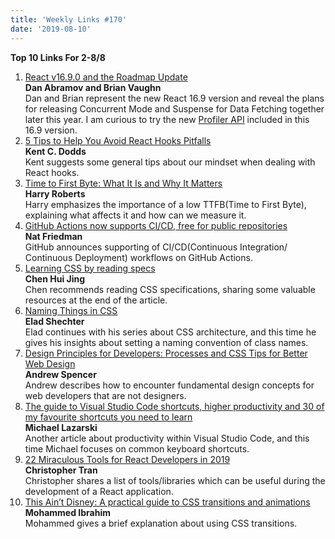 ```yaml
---
title: 'Weekly Links #170'
date: '2019-08-10'
---
```


**Top 10 Links For 2-8/8**

1. [React v16.9.0 and the Roadmap Update](https://overreacted.io/algebraic-effects-for-the-rest-of-us/)  
   **Dan Abramov and Brian Vaughn**  
   Dan and Brian represent the new React 16.9 version and reveal the plans for releasing Concurrent Mode and Suspense for Data Fetching together later this year. I am curious to try the new [Profiler API](https://reactjs.org/docs/profiler.html) included in this 16.9 version.
2. [5 Tips to Help You Avoid React Hooks Pitfalls](https://kentcdodds.com/blog/react-hooks-pitfalls)  
   **Kent C. Dodds**  
   Kent suggests some general tips about our mindset when dealing with React hooks.
3. [Time to First Byte: What It Is and Why It Matters](https://csswizardry.com/2019/08/time-to-first-byte-what-it-is-and-why-it-matters/)  
   **Harry Roberts**  
   Harry emphasizes the importance of a low TTFB(Time to First Byte), explaining what affects it and how can we measure it.
4. [GitHub Actions now supports CI/CD, free for public repositories](https://github.blog/2019-08-08-github-actions-now-supports-ci-cd/)  
   **Nat Friedman**  
   GitHub announces supporting of CI/CD(Continuous Integration/ Continuous Deployment) workflows on GitHub Actions.
5. [Learning CSS by reading specs](https://www.chenhuijing.com/blog/learning-css-by-reading-specifications/)  
   **Chen Hui Jing**  
   Chen recommends reading CSS specifications, sharing some valuable resources at the end of the article.
6. [Naming Things in CSS](https://medium.com/@elad/naming-things-in-css-a7de9ad31cd9)  
   **Elad Shechter**  
   Elad continues with his series about CSS architecture, and this time he gives his insights about setting a naming convention of class names.
7. [Design Principles for Developers: Processes and CSS Tips for Better Web Design](https://css-tricks.com/design-principles-for-developers-processes-and-css-tips-for-better-web-design/)  
   **Andrew Spencer**  
   Andrew describes how to encounter fundamental design concepts for web developers that are not designers.
8. [The guide to Visual Studio Code shortcuts, higher productivity and 30 of my favourite shortcuts you need to learn](https://dev.to/lampewebdev/the-guide-to-visual-studio-code-shortcuts-higher-productivity-and-30-of-my-favourite-shortcuts-you-need-to-learn-mb3)  
   **Michael Lazarski**  
   Another article about productivity within Visual Studio Code, and this time Michael focuses on common keyboard shortcuts.
9. [22 Miraculous Tools for React Developers in 2019](https://dev.to/jsmanifest/22-miraculous-tools-for-react-developers-in-2019-4i46)  
   **Christopher Tran**  
   Christopher shares a list of tools/libraries which can be useful during the development of a React application.
10. [This Ain’t Disney: A practical guide to CSS transitions and animations](https://blog.prototypr.io/this-aint-disney-a-practical-guide-to-css-transitions-and-animations-a8b87e7c5531)  
    **Mohammed Ibrahim**  
    Mohammed gives a brief explanation about using CSS transitions.
